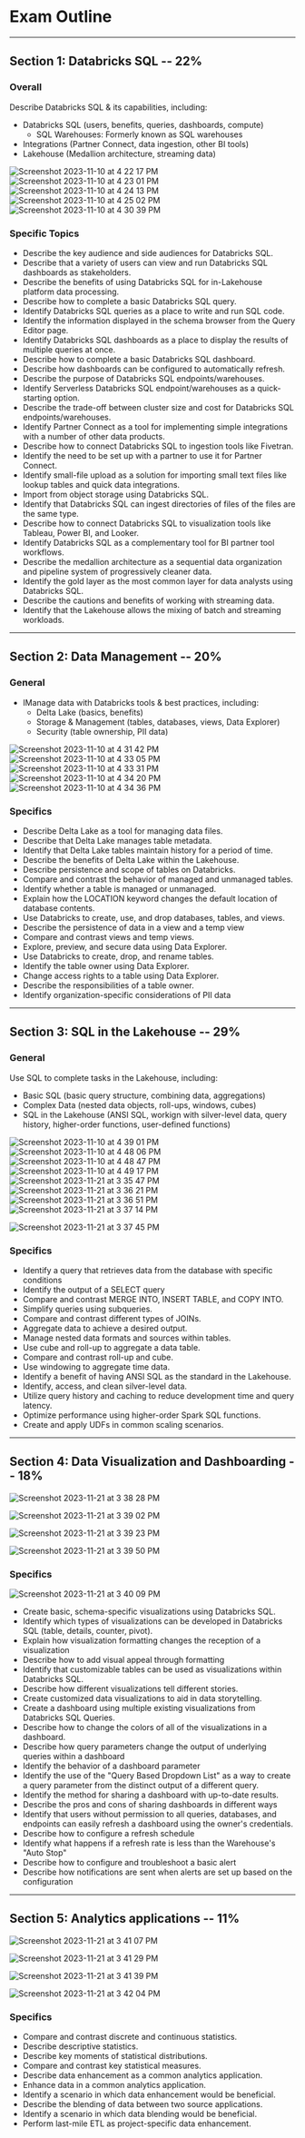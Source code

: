 # Exam Outline

---

## Section 1: Databricks SQL -- 22% 
### Overall
Describe Databricks SQL & its capabilities, including:
- Databricks SQL (users, benefits, queries, dashboards, compute)
    - SQL Warehouses: Formerly known as SQL warehouses
- Integrations (Partner Connect, data ingestion, other BI tools)
- Lakehouse (Medallion architecture, streaming data)

![Screenshot 2023-11-10 at 4 22 17 PM](https://github.com/MMBazel/study-databricks/assets/3360070/38806dcf-9ea9-45a6-bc9b-9c8383c9c19a)
![Screenshot 2023-11-10 at 4 23 01 PM](https://github.com/MMBazel/study-databricks/assets/3360070/3c4926e8-417b-4088-8e42-c0ac1c5091f5)
![Screenshot 2023-11-10 at 4 24 13 PM](https://github.com/MMBazel/study-databricks/assets/3360070/789503dd-dfd1-44af-8af9-bdd5ee8e573f)
![Screenshot 2023-11-10 at 4 25 02 PM](https://github.com/MMBazel/study-databricks/assets/3360070/28f2fbf4-4b0c-4d2e-aff4-7a903771563b)
![Screenshot 2023-11-10 at 4 30 39 PM](https://github.com/MMBazel/study-databricks/assets/3360070/575664c4-630f-48dc-aaad-44aa47a6d9c9)



### Specific Topics
- Describe the key audience and side audiences for Databricks SQL.
- Describe that a variety of users can view and run Databricks SQL dashboards as
stakeholders.
- Describe the benefits of using Databricks SQL for in-Lakehouse platform data processing.
- Describe how to complete a basic Databricks SQL query.
- Identify Databricks SQL queries as a place to write and run SQL code.
- Identify the information displayed in the schema browser from the Query Editor page.
- Identify Databricks SQL dashboards as a place to display the results of multiple queries at
once.
- Describe how to complete a basic Databricks SQL dashboard.
- Describe how dashboards can be configured to automatically refresh.
- Describe the purpose of Databricks SQL endpoints/warehouses.
- Identify Serverless Databricks SQL endpoint/warehouses as a quick-starting option.
- Describe the trade-off between cluster size and cost for Databricks SQL
endpoints/warehouses.
- Identify Partner Connect as a tool for implementing simple integrations with a number of
other data products.
- Describe how to connect Databricks SQL to ingestion tools like Fivetran.
- Identify the need to be set up with a partner to use it for Partner Connect.
- Identify small-file upload as a solution for importing small text files like lookup tables and
quick data integrations.
- Import from object storage using Databricks SQL.
- Identify that Databricks SQL can ingest directories of files of the files are the same type.
- Describe how to connect Databricks SQL to visualization tools like Tableau, Power BI, and
Looker.
- Identify Databricks SQL as a complementary tool for BI partner tool workflows.
- Describe the medallion architecture as a sequential data organization and pipeline system
of progressively cleaner data.
- Identify the gold layer as the most common layer for data analysts using Databricks SQL.
- Describe the cautions and benefits of working with streaming data.
- Identify that the Lakehouse allows the mixing of batch and streaming workloads.

---

## Section 2: Data Management -- 20% 
### General
- IManage data with Databricks tools & best practices, including:
    - Delta Lake (basics, benefits)
    - Storage & Management (tables, databases, views, Data Explorer)
    - Security (table ownership, PII data)


![Screenshot 2023-11-10 at 4 31 42 PM](https://github.com/MMBazel/study-databricks/assets/3360070/268df7ad-d8e7-4a1b-956e-4c7e8a62c978)
![Screenshot 2023-11-10 at 4 33 05 PM](https://github.com/MMBazel/study-databricks/assets/3360070/61bf1040-758c-4363-88e5-cb69325473b9)
![Screenshot 2023-11-10 at 4 33 31 PM](https://github.com/MMBazel/study-databricks/assets/3360070/393412af-19c3-4654-a293-2f8fdaa6cc1b)
![Screenshot 2023-11-10 at 4 34 20 PM](https://github.com/MMBazel/study-databricks/assets/3360070/7acc886c-fa98-474b-b627-6954bd380de4)
![Screenshot 2023-11-10 at 4 34 36 PM](https://github.com/MMBazel/study-databricks/assets/3360070/7532c417-a494-4149-b3cd-6191c8b8de25)


### Specifics
- Describe Delta Lake as a tool for managing data files.
- Describe that Delta Lake manages table metadata.
- Identify that Delta Lake tables maintain history for a period of time.
- Describe the benefits of Delta Lake within the Lakehouse.
- Describe persistence and scope of tables on Databricks.
- Compare and contrast the behavior of managed and unmanaged tables.
- Identify whether a table is managed or unmanaged.
- Explain how the LOCATION keyword changes the default location of database contents.
- Use Databricks to create, use, and drop databases, tables, and views.
- Describe the persistence of data in a view and a temp view
- Compare and contrast views and temp views.
- Explore, preview, and secure data using Data Explorer.
- Use Databricks to create, drop, and rename tables.
- Identify the table owner using Data Explorer.
- Change access rights to a table using Data Explorer.
- Describe the responsibilities of a table owner.
- Identify organization-specific considerations of PII data

---

## Section 3: SQL in the Lakehouse -- 29%
### General

Use SQL to complete tasks in the Lakehouse, including:
- Basic SQL (basic query structure, combining data, aggregations)
- Complex Data (nested data objects, roll-ups, windows, cubes)
- SQL in the Lakehouse (ANSI SQL, workign with silver-level data, query history, higher-order functions, user-defined functions) 

![Screenshot 2023-11-10 at 4 39 01 PM](https://github.com/MMBazel/study-databricks/assets/3360070/2653593e-5fc2-4918-a12a-584d54cab57b)
![Screenshot 2023-11-10 at 4 48 06 PM](https://github.com/MMBazel/study-databricks/assets/3360070/d4e61c81-3dca-44d4-aac4-a309d04453a1)
![Screenshot 2023-11-10 at 4 48 47 PM](https://github.com/MMBazel/study-databricks/assets/3360070/428db138-ca13-41cd-a633-84d701403e1e)
![Screenshot 2023-11-10 at 4 49 17 PM](https://github.com/MMBazel/study-databricks/assets/3360070/d4fcd2b6-82b2-4d1d-a9ef-a41ca0d9e79b)
![Screenshot 2023-11-21 at 3 35 47 PM](https://github.com/MMBazel/study-databricks/assets/3360070/d7af1f51-d431-4ac2-9452-99d660064674)
![Screenshot 2023-11-21 at 3 36 21 PM](https://github.com/MMBazel/study-databricks/assets/3360070/406c1280-2931-4328-9fcf-dabc1d0a73d0)
![Screenshot 2023-11-21 at 3 36 51 PM](https://github.com/MMBazel/study-databricks/assets/3360070/4e7230fe-c80b-4ef8-8a35-43edc3481390)
![Screenshot 2023-11-21 at 3 37 14 PM](https://github.com/MMBazel/study-databricks/assets/3360070/9da0ca77-1c9c-495e-a426-3b6e0758eada)

![Screenshot 2023-11-21 at 3 37 45 PM](https://github.com/MMBazel/study-databricks/assets/3360070/37e35567-db90-49be-9325-25cbcd80e6cf)


### Specifics
- Identify a query that retrieves data from the database with specific conditions
- Identify the output of a SELECT query
- Compare and contrast MERGE INTO, INSERT TABLE, and COPY INTO.
- Simplify queries using subqueries.
- Compare and contrast different types of JOINs.
- Aggregate data to achieve a desired output.
- Manage nested data formats and sources within tables.
- Use cube and roll-up to aggregate a data table.
- Compare and contrast roll-up and cube.
- Use windowing to aggregate time data.
- Identify a benefit of having ANSI SQL as the standard in the Lakehouse.
- Identify, access, and clean silver-level data.
- Utilize query history and caching to reduce development time and query latency.
- Optimize performance using higher-order Spark SQL functions.
- Create and apply UDFs in common scaling scenarios.


---

## Section 4: Data Visualization and Dashboarding -- 18%
![Screenshot 2023-11-21 at 3 38 28 PM](https://github.com/MMBazel/study-databricks/assets/3360070/9b2c632b-44bd-4d52-9bf9-5b62580f83c2)

![Screenshot 2023-11-21 at 3 39 02 PM](https://github.com/MMBazel/study-databricks/assets/3360070/d54b00a2-cada-4354-b77c-756c18755b6b)

![Screenshot 2023-11-21 at 3 39 23 PM](https://github.com/MMBazel/study-databricks/assets/3360070/76681ec6-f646-4214-a2c0-c429ca8c817a)

![Screenshot 2023-11-21 at 3 39 50 PM](https://github.com/MMBazel/study-databricks/assets/3360070/7378faaf-d3b6-4f8d-a3b0-006caa3dd7ee)




### Specifics

![Screenshot 2023-11-21 at 3 40 09 PM](https://github.com/MMBazel/study-databricks/assets/3360070/0956c07a-9671-4ff2-818d-6183b5eafed2)

- Create basic, schema-specific visualizations using Databricks SQL.
- Identify which types of visualizations can be developed in Databricks SQL (table, details,
counter, pivot).
- Explain how visualization formatting changes the reception of a visualization
- Describe how to add visual appeal through formatting
- Identify that customizable tables can be used as visualizations within Databricks SQL.
- Describe how different visualizations tell different stories.
- Create customized data visualizations to aid in data storytelling.
- Create a dashboard using multiple existing visualizations from Databricks SQL Queries.
- Describe how to change the colors of all of the visualizations in a dashboard.
- Describe how query parameters change the output of underlying queries within a
dashboard
- Identify the behavior of a dashboard parameter
- Identify the use of the "Query Based Dropdown List" as a way to create a query parameter
from the distinct output of a different query.
- Identify the method for sharing a dashboard with up-to-date results.
- Describe the pros and cons of sharing dashboards in different ways
- Identify that users without permission to all queries, databases, and endpoints can easily
refresh a dashboard using the owner's credentials.
- Describe how to configure a refresh schedule
- Identify what happens if a refresh rate is less than the Warehouse's "Auto Stop"
- Describe how to configure and troubleshoot a basic alert
- Describe how notifications are sent when alerts are set up based on the configuration

---

## Section 5: Analytics applications -- 11%
![Screenshot 2023-11-21 at 3 41 07 PM](https://github.com/MMBazel/study-databricks/assets/3360070/85fcec68-4767-4e0d-a3b2-3e7a68f8de60)

![Screenshot 2023-11-21 at 3 41 29 PM](https://github.com/MMBazel/study-databricks/assets/3360070/38f11493-819a-4771-aece-64bfe67d01fe)

![Screenshot 2023-11-21 at 3 41 39 PM](https://github.com/MMBazel/study-databricks/assets/3360070/ac2ec12a-1a92-4500-b36b-59fee170ba6a)

![Screenshot 2023-11-21 at 3 42 04 PM](https://github.com/MMBazel/study-databricks/assets/3360070/80b3a7e3-41d7-4aa9-ab1f-7e49059fceb4)


### Specifics
- Compare and contrast discrete and continuous statistics.
- Describe descriptive statistics.
- Describe key moments of statistical distributions.
- Compare and contrast key statistical measures.
- Describe data enhancement as a common analytics application.
- Enhance data in a common analytics application.
- Identify a scenario in which data enhancement would be beneficial.
- Describe the blending of data between two source applications.
- Identify a scenario in which data blending would be beneficial.
- Perform last-mile ETL as project-specific data enhancement.
